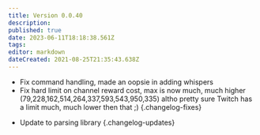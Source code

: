 ```yaml
---
title: Version 0.0.40
description: 
published: true
date: 2023-06-11T18:18:38.561Z
tags: 
editor: markdown
dateCreated: 2021-08-25T21:35:43.638Z
---
```


* Fix command handling, made an oopsie in adding whispers
* Fix hard limit on channel reward cost, max is now much, much higher (79,228,162,514,264,337,593,543,950,335) altho pretty sure Twitch has a limit much, much lower then that ;)
{.changelog-fixes}

<span></span>

* Update to parsing library
{.changelog-updates}